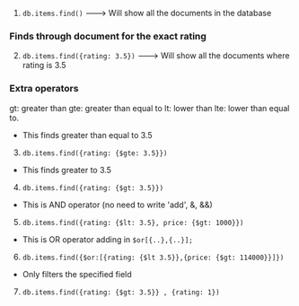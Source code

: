 1. `db.items.find()` ---> Will show all the documents in the database

### Finds through document for the exact rating
2. `db.items.find({rating: 3.5})` ---> Will show all the documents where rating is 3.5

### Extra operators
gt: greater than
gte: greater than equal to
lt: lower than
lte: lower than equal to.

- This finds greater than equal to 3.5
3. `db.items.find({rating: {$gte: 3.5}})`

- This finds greater to 3.5
4. `db.items.find({rating: {$gt: 3.5}})`

- This is AND operator (no need to write 'add', &, &&)
5. `db.items.find({rating: {$lt: 3.5}, price: {$gt: 1000}})`

- This is OR operator adding in `$or[{..},{..}];`
6. `db.items.find({$or:[{rating: {$lt 3.5}},{price: {$gt: 114000}}]})`

- Only filters the specified field
7. `db.items.find({rating: {$gt: 3.5}} , {rating: 1})`